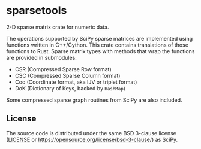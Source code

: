 # sparsetools

2-D sparse matrix crate for numeric data.

The operations supported by SciPy sparse matrices are implemented using
functions written in C++/Cython. This crate contains translations of those
functions to Rust. Sparse matrix types with methods that wrap the functions
are provided in submodules:

- CSR (Compressed Sparse Row format)
- CSC (Compressed Sparse Column format)
- Coo (Coordinate format, aka IJV or triplet format)
- DoK (Dictionary of Keys, backed by `HashMap`)

Some compressed sparse graph routines from SciPy are also included.

## License

The source code is distributed under the same BSD 3-clause license ([LICENSE](LICENSE) or
https://opensource.org/license/bsd-3-clause/) as SciPy.